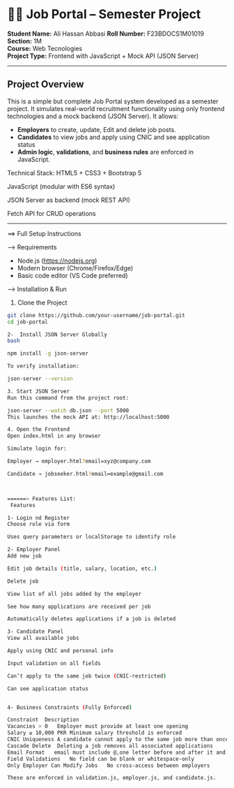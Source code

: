 # 🧑‍💼 Job Portal – Semester Project

**Student Name:** Ali Hassan Abbasi
**Roll Number:** F23BDOCS1M01019  
**Section:** 1M  
**Course:** Web Tecnologies  
**Project Type:** Frontend with JavaScript + Mock API (JSON Server)

---

## Project Overview

This is a simple but complete Job Portal system developed as a semester project. It simulates real-world recruitment functionality using only frontend technologies and a mock backend (JSON Server). It allows:

- **Employers** to create, update, Edit and delete job posts.
- **Candidates** to view jobs and apply using CNIC and see application status
- **Admin logic**, **validations**, and **business rules** are enforced in JavaScript.

Technical Stack:
HTML5 + CSS3 + Bootstrap 5

JavaScript (modular with ES6 syntax)

JSON Server as backend (mock REST API)

Fetch API for CRUD operations

---

==> Full Setup Instructions

--> Requirements

- Node.js (https://nodejs.org)
- Modern browser (Chrome/Firefox/Edge)
- Basic code editor (VS Code preferred)

--> Installation & Run

1. Clone the Project

```bash (Using Command Prompt)
git clone https://github.com/your-username/job-portal.git
cd job-portal

2-  Install JSON Server Globally
bash

npm install -g json-server

To verify installation:

json-server --version

3. Start JSON Server
Run this command from the project root:

json-server --watch db.json --port 5000
This launches the mock API at: http://localhost:5000

4. Open the Frontend
Open index.html in any browser

Simulate login for:

Employer → employer.html?email=xyz@company.com

Candidate → jobseeker.html?email=example@gmail.com



======> Features List:
 Features

1- Login nd Register
Choose role via form

Uses query parameters or localStorage to identify role

2- Employer Panel
Add new job

Edit job details (title, salary, location, etc.)

Delete job

View list of all jobs added by the employer

See how many applications are received per job

Automatically deletes applications if a job is deleted

3- Candidate Panel
View all available jobs

Apply using CNIC and personal info

Input validation on all fields

Can’t apply to the same job twice (CNIC-restricted)

Can see application status


4- Business Constraints (Fully Enforced)

Constraint	Description
Vacancies > 0	Employer must provide at least one opening
Salary ≥ 10,000 PKR	Minimum salary threshold is enforced
CNIC Uniqueness	A candidate cannot apply to the same job more than once
Cascade Delete	Deleting a job removes all associated applications
Email Format   email must include @,one letter before and after it and . symbol
Field Validations	No field can be blank or whitespace-only
Only Employer Can Modify Jobs	No cross-access between employers

These are enforced in validation.js, employer.js, and candidate.js.



```
